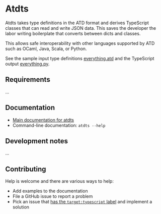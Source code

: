 Atdts
==

Atdts takes type definitions in the ATD format and derives TypeScript
classes that can read and write JSON data. This saves the developer the
labor writing boilerplate that converts between dicts and classes.

This allows safe interoperability with other languages supported by
ATD such as OCaml, Java, Scala, or Python.

See the sample input type definitions
[everything.atd](test/atd-input/everything.atd) and
the TypeScript output [everything.py](test/ts-expected/everything.ts).

Requirements
--

...

Documentation
--

* [Main documentation for
  atdts](https://atd.readthedocs.io/en/latest/atdts.html)
* Command-line documentation: `atdts --help`

Development notes
--

...

Contributing
--

Help is welcome and there are various ways to help:
* Add examples to the documentation
* File a GitHub issue to report a problem
* Pick an issue that [has the `target:typescript`
  label](https://github.com/ahrefs/atd/issues?q=is%3Aissue+is%3Aopen+label%3Atarget%3Atypescript)
  and implement a solution
